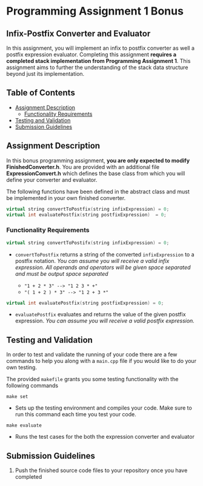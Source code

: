 # Programming Assignment 1 Bonus
## Infix-Postfix Converter and Evaluator

In this assignment, you will implement an infix to postfix converter as well a postfix expression evaluator. Completing this assignment **requires a completed stack implementation from Programming Assignment 1**. This assignment aims to further the understanding of the stack data structure beyond just its implementation.

## Table of Contents

- [Assignment Description](#assignment-description)
  - [Functionality Requirements](#functionality-requirements)
- [Testing and Validation](#testing-and-validation)
- [Submission Guidelines](#submission-guidelines)

## Assignment Description

In this bonus programming assignment, **you are only expected to modify FinishedConverter.h**. You are provided with an additional file **ExpressionConvert.h** which defines the base class from which you will define your converter and evaluator.

The following functions have been defined in the abstract class and must be implemented in your own finished converter.

```cpp
virtual string convertToPostfix(string infixExpression) = 0;
virtual int evaluatePostfix(string postfixExpression)  = 0;
```

### Functionality Requirements 

```cpp
virtual string convertToPostifx(string infixExpression) = 0;
```
* `convertToPostfix` returns a string of the converted `infixExpression` to a postfix notation. *You can assume you will receive a valid infix expression. All operands and operators will be given space separated and must be output space separated*

  * `"1 + 2 * 3" --> "1 2 3 * +"`
  * `"( 1 + 2 ) * 3" --> "1 2 + 3 *"`


```cpp
virtual int evaluatePostfix(string postfixExpression) = 0;
```
* `evaluatePostfix` evaluates and returns the value of the given postfix expression. *You can assume you will receive a valid postfix expression.*

## Testing and Validation

In order to test and validate the running of your code there are a few commands to help you along with a `main.cpp` file if you would like to do your own testing. 

The provided `makefile` grants you some testing functionality with the following commands

`make set` 
* Sets up the testing environment and compiles your code. Make sure to run this command each time you test your code.

`make evaluate`
* Runs the test cases for the both the expression converter and evaluator

## Submission Guidelines

1. Push the finished source code files to your repository once you have completed